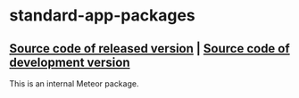 # standard-app-packages
[Source code of released version](https://github.com/meteor/meteor/tree/master/packages/standard-app-packages) | [Source code of development version](https://github.com/meteor/meteor/tree/master/packages/standard-app-packages)
---

This is an internal Meteor package.
